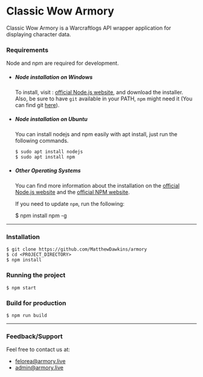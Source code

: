 # Classic Wow Armory
Classic Wow Armory is a Warcraftlogs API wrapper application for displaying character data.

### Requirements

Node and npm are required for development.

- ##### Node installation on Windows

  To install, visit : [official Node.js website](https://nodejs.org/), and download the installer.
Also, be sure to have `git` available in your PATH, `npm` might need it (You can find git [here](https://git-scm.com/)).

- ##### Node installation on Ubuntu

  You can install nodejs and npm easily with apt install, just run the following commands.

      $ sudo apt install nodejs
      $ sudo apt install npm

- ##### Other Operating Systems
  You can find more information about the installation on the [official Node.js website](https://nodejs.org/) and the [official NPM website](https://npmjs.org/).
  
  If you need to update `npm`, run the following:

    $ npm install npm -g
    
 ---

### Installation

    $ git clone https://github.com/MatthewDawkins/armory
    $ cd <PROJECT_DIRECTORY>
    $ npm install

### Running the project

    $ npm start

### Build for production

    $ npm run build
    
---

### Feedback/Support
Feel free to contact us at:
 - felorea@armory.live
 - admin@armory.live

